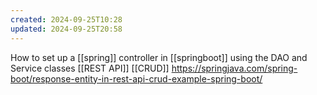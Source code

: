 ```yaml
---
created: 2024-09-25T10:28
updated: 2024-09-25T20:58
---
```

How to set up a [[spring]] controller in [[springboot]] using the DAO and Service classes 
[[REST API]] [[CRUD]]
https://springjava.com/spring-boot/response-entity-in-rest-api-crud-example-spring-boot/ 